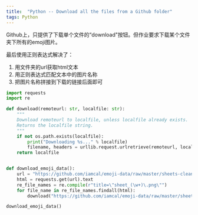 ```yaml
---
title:  "Python -- Download all the files from a Github folder"
tags: Python
---
```


Github上，只提供了下载单个文件的“download"按钮。但作业要求下载某个文件夹下所有的emoji图片。

最后使用正则表达式解决了：

1. 用文件夹的url获取html文本
2. 用正则表达式匹配文本中的图片名称
3. 把图片名称拼接到下载的链接后面即可

```python
import requests
import re

def download(remoteurl: str, localfile: str):
    """
    Download remoteurl to localfile, unless localfile already exists.
    Returns the localfile string.
    """
    if not os.path.exists(localfile):
        print("Downloading %s..." % localfile)
        filename, headers = urllib.request.urlretrieve(remoteurl, localfile)
    return localfile


def download_emoji_data():
    url = "https://github.com/iamcal/emoji-data/raw/master/sheets-clean"
    html = requests.get(url).text
    re_file_names = re.compile(r"title=\"sheet_(\w+)\.png\"")
    for file_name in re_file_names.findall(html):
        download("https://github.com/iamcal/emoji-data/raw/master/sheets-clean/sheet_" + file_name + ".png", "emoji_data/sheets_" + file_name + ".png")

download_emoji_data()
```